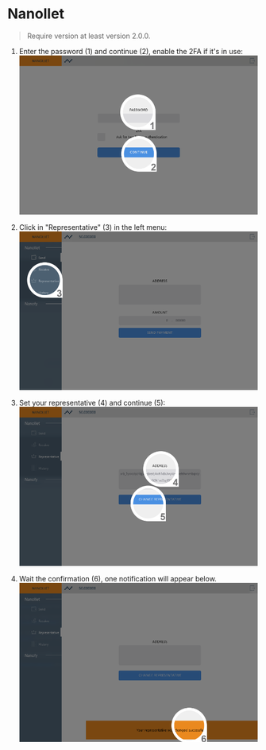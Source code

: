 # Nanollet
> Require version at least version 2.0.0.

1. Enter the password (1) and continue (2), enable the 2FA if it's in use:
![access](nanollet-step1.png)

2. Click in "Representative" (3) in the left menu:
![representative](nanollet-step2.png)

3. Set your representative (4) and continue (5):
![set](nanollet-step3.png)

4. Wait the confirmation (6), one notification will appear below.
![confirmation](nanollet-step4.png)
